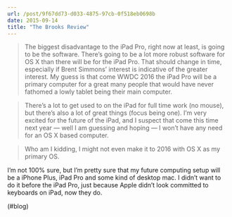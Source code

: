 ```yaml
---
url: /post/9f67dd73-d033-4875-97cb-0f518eb0698b
date: 2015-09-14
title: "The Brooks Review"
---
```


> The biggest disadvantage to the iPad Pro, right now at least, is going to be the software. There’s going to be a lot more robust software for OS X than there will be for the iPad Pro. That should change in time, especially if Brent Simmons’ interest is indicative of the greater interest. My guess is that come WWDC 2016 the iPad Pro will be a primary computer for a great many people that would have never fathomed a lowly tablet being their main computer.

    

> There’s a lot to get used to on the iPad for full time work (no mouse), but there’s also a lot of great things (focus being one). I’m very excited for the future of the iPad, and I suspect that come this time next year — well I am guessing and hoping — I won’t have any need for an OS X based computer.

    

> Who am I kidding, I might not even make it to 2016 with OS X as my primary OS. 



I&#8217;m not 100% sure, but I&#8217;m pretty sure that my future computing setup will be a iPhone Plus, iPad Pro and some kind of desktop mac. I didn&#8217;t want to do it before the iPad Pro, just because Apple didn&#8217;t look committed to keyboards on iPad, now they do.



(#blog)